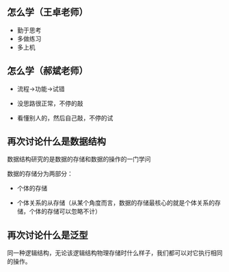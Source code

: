 ## 怎么学（王卓老师）

+ 勤于思考
+ 多做练习
+ 多上机

## 怎么学（郝斌老师）

+ 流程->功能->试错

+ 没思路很正常，不停的敲

+ 看懂别人的，然后自己敲，不停的试



## 再次讨论什么是数据结构

数据结构研究的是数据的存储和数据的操作的一门学问

数据的存储分为两部分：

+ 个体的存储

+ 个体关系的从存储（从某个角度而言，数据的存储最核心的就是个体关系的存储，个体的存储可以忽略不计）

## 再次讨论什么是泛型

同一种逻辑结构，无论该逻辑结构物理存储时什么样子，我们都可以对它执行相同的操作。

  